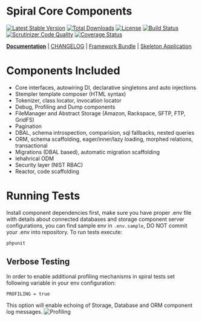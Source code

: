 Spiral Core Components
================================

[![Latest Stable Version](https://poser.pugx.org/spiral/components/v/stable)](https://packagist.org/packages/spiral/components) 
[![Total Downloads](https://poser.pugx.org/spiral/components/downloads)](https://packagist.org/packages/spiral/components)
[![License](https://poser.pugx.org/spiral/components/license)](https://packagist.org/packages/spiral/components)
[![Build Status](https://travis-ci.org/spiral/components.svg?branch=master)](https://travis-ci.org/spiral/components)
[![Scrutinizer Code Quality](https://scrutinizer-ci.com/g/spiral/components/badges/quality-score.png)](https://scrutinizer-ci.com/g/spiral/components/?branch=master)
[![Coverage Status](https://coveralls.io/repos/github/spiral/components/badge.svg?branch=master)](https://coveralls.io/github/spiral/components?branch=master)

<b>[Documentation](http://spiral-framework.com/guide)</b> | [CHANGELOG](/CHANGELOG.md) | [Framework Bundle](https://github.com/spiral/spiral) | [Skeleton Application](https://github.com/spiral/application)

# Components Included
  - Core interfaces, autowiring DI, declarative singletons and auto injections
  - Stempler template composer (HTML syntax)
  - Tokenizer, class locator, invocation locator
  - Debug, Profiling and Dump components
  - FileManager and Abstract Storage (Amazon, Rackspace, SFTP, FTP, GridFS)
  - Pagination
  - DBAL, schema introspection, comparision, sql fallbacks, nested queries
  - ORM, schema scaffolding, eager/inner/lazy loading, morphed relations, transactional
  - Migrations (DBAL based), automatic migration scaffolding
  - Iehahrical ODM
  - Security layer (NIST RBAC)
  - Reactor, code scaffolding

# Running Tests
Install component dependencies first, make sure you have proper .env file with details about
connected databases and storage component server configurations, you can find sample env in `.env.sample`,
DO NOT commit your .env into repository. To run tests execute:

```
phpunit
```

## Verbose Testing
In order to enable additional profiling mechanisms in spiral tests set following variable in your 
env configuration:

```
PROFILING = true
```

This option will enable echoing of Storage, Database and ORM component log messages.
![Profiling](http://image.prntscr.com/image/539b6b6ae59a4aceaf86bf1747c994fb.png)
